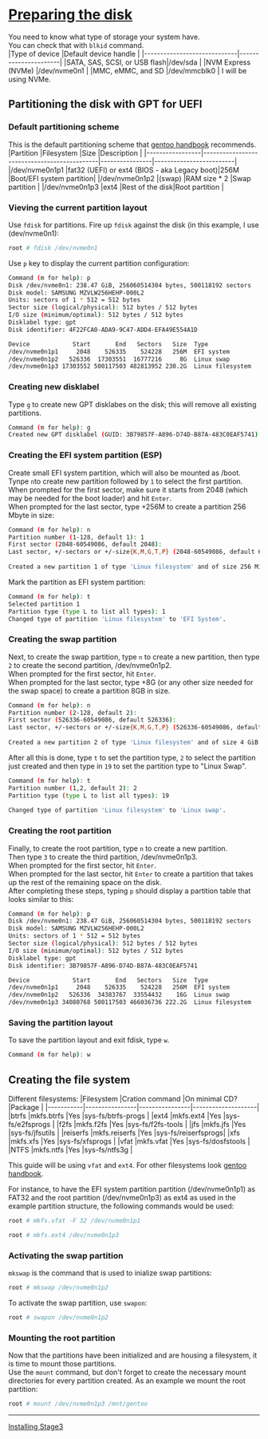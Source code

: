 # [Preparing the disk](https://wiki.gentoo.org/wiki/Handbook:AMD64/Installation/Disks)
You need to know what type of storage your system have.  
You can check that with `blkid` command.  
|Type of device               |Default device handle |
|-----------------------------|----------------------|
|SATA, SAS, SCSI, or USB flash|/dev/sda              |
|NVM Express (NVMe)           |/dev/nvme0n1          |
|MMC, eMMC, and SD            |/dev/mmcblk0          |
I will be using NVMe.  
    
## Partitioning the disk with GPT for UEFI
### Default partitioning scheme
This is the default partitioning scheme that [gentoo handbook](https://wiki.gentoo.org/wiki/Handbook:AMD64/Installation/Disks) recommends.   
|Partition        |Filesystem                                   |Size            |Description              |
|-----------------|---------------------------------------------|----------------|-------------------------|
|/dev/nvme0n1p1   |fat32 (UEFI) or ext4 (BIOS - aka Legacy boot)|256M            |Boot/EFI system partition|
|/dev/nvme0n1p2   |(swap)                                       |RAM size * 2    |Swap partition           |
|/dev/nvme0n1p3   |ext4                                         |Rest of the disk|Root partition           |
  
### Vieving the current partition layout
Use `fdisk` for partitions. Fire up `fdisk` against the disk (in this example, I use (dev/nvme0n1):
```bash
root # fdisk /dev/nvme0n1
```
Use `p` key to display the current partition configuration:
```bash
Command (m for help): p
Disk /dev/nvme0n1: 238.47 GiB, 256060514304 bytes, 500118192 sectors
Disk model: SAMSUNG MZVLW256HEHP-000L2
Units: sectors of 1 * 512 = 512 bytes
Sector size (logical/physical): 512 bytes / 512 bytes
I/O size (minimum/optimal): 512 bytes / 512 bytes
Disklabel type: gpt
Disk identifier: 4F22FCA0-ADA9-9C47-ADD4-EFA49E554A1D

Device            Start       End   Sectors   Size  Type
/dev/nvme0n1p1     2048    526335    524228   256M  EFI system
/dev/nvme0n1p2   526336  17303551  16777216     8G  Linux swap
/dev/nvme0n1p3 17303552 500117503 482813952 230.2G  Linux filesystem 
```
### Creating new disklabel
Type `g` to create new GPT disklabes on the disk; this will remove all existing partitions.
```bash
Command (m for help): g
Created new GPT disklabel (GUID: 3B79857F-A896-D74D-B87A-483C0EAF5741).
```
### Creating the EFI system partition (ESP)
Create small EFI system partition, which will also be mounted as /boot.  
Tynpe `n`to create new partition followed by `1` to select the first partition.  
When prompted for the first sector, make sure it starts from 2048 (which may be needed for the boot loader) and hit `Enter`.  
When prompted for the last sector, type +256M to create a partition 256 Mbyte in size:
```bash
Command (m for help): n
Partition number (1-128, default 1): 1
First sector (2048-60549086, default 2048): 
Last sector, +/-sectors or +/-size{K,M,G,T,P} (2048-60549086, default 60549086): +256M
 
Created a new partition 1 of type 'Linux filesystem' and of size 256 MiB.
```
Mark the partition as EFI system partition:
```bash
Command (m for help): t
Selected partition 1
Partition type (type L to list all types): 1
Changed type of partition 'Linux filesystem' to 'EFI System'.
```
### Creating the swap partition
Next, to create the swap partition, type `n` to create a new partition, then type `2` to create the second partition, /dev/nvme0n1p2.  
When prompted for the first sector, hit `Enter`.  
When prompted for the last sector, type +8G (or any other size needed for the swap space) to create a partition 8GB in size.
```bash
Command (m for help): n
Partition number (2-128, default 2): 
First sector (526336-60549086, default 526336): 
Last sector, +/-sectors or +/-size{K,M,G,T,P} (526336-60549086, default 60549086): +4G
 
Created a new partition 2 of type 'Linux filesystem' and of size 4 GiB.
```
After all this is done, type `t` to set the partition type, `2` to select the partition just created and then type in `19` to set the partition type to "Linux Swap".
```bash
Command (m for help): t
Partition number (1,2, default 2): 2
Partition type (type L to list all types): 19
 
Changed type of partition 'Linux filesystem' to 'Linux swap'.
```
### Creating the root partition
Finally, to create the root partition, type `n` to create a new partition.  
Then type `3` to create the third partition, /dev/nvme0n1p3.  
When prompted for the first sector, hit `Enter`.  
When prompted for the last sector, hit `Enter` to create a partition that takes up the rest of the remaining space on the disk.  
After completing these steps, typing `p` should display a partition table that looks similar to this:
```bash
Command (m for help): p
Disk /dev/nvme0n1: 238.47 GiB, 256060514304 bytes, 500118192 sectors
Disk model: SAMSUNG MZVLW256HEHP-000L2
Units: sectors of 1 * 512 = 512 bytes
Sector size (logical/physical): 512 bytes / 512 bytes
I/O size (minimum/optimal): 512 bytes / 512 bytes
Disklabel type: gpt
Disk identifier: 3B79857F-A896-D74D-B87A-483C0EAF5741

Device            Start       End   Sectors   Size  Type
/dev/nvme0n1p1     2048    526335    524228   256M  EFI system
/dev/nvme0n1p2   526336  34383767  33554432    16G  Linux swap
/dev/nvme0n1p3 34080768 500117503 466036736 222.2G  Linux filesystem 
```
### Saving the partition layout
To save the partition layout and exit fdisk, type `w`.
```bash
Command (m for help): w
```
  
## Creating the file system
Different filesystems:
|Filesystem |Cration command |On minimal CD?  |Package             |
|-----------|----------------|----------------|--------------------|
|btrfs      |mkfs.btrfs      |Yes             |sys-fs/btrfs-progs  |
|ext4       |mkfs.ext4       |Yes             |sys-fs/e2fsprogs    |
|f2fs       |mkfs.f2fs       |Yes             |sys-fs/f2fs-tools   |
|jfs        |mkfs.jfs        |Yes             |sys-fs/jfsutils     |
|reiserfs   |mkfs.reiserfs   |Yes             |sys-fs/reiserfsprogs|
|xfs        |mkfs.xfs        |Yes             |sys-fs/xfsprogs     |
|vfat       |mkfs.vfat       |Yes             |sys-fs/dosfstools   |
|NTFS       |mkfs.ntfs       |Yes             |sys-fs/ntfs3g       |
  
This guide will be using `vfat` and `ext4`. For other filesystems look [gentoo handbook](https://wiki.gentoo.org/wiki/Handbook:AMD64/Installation/Disks).  
  
For instance, to have the EFI system partition partition (/dev/nvme0n1p1) as FAT32 and the root partition (/dev/nvme0n1p3) as ext4 as used in the example partition structure, the following commands would be used: 
```bash
root # mkfs.vfat -F 32 /dev/nvme0n1p1
```
```bash
root # mkfs.ext4 /dev/nvme0n1p3
```
### Activating the swap partition
`mkswap` is the command that is used to inialize swap partitions:
```bash
root # mkswap /dev/nvme0n1p2
```
To activate the swap partition, use `swapon`:
```bash
root # swapon /dev/nvme0n1p2
```
### Mounting the root partition
Now that the partitions have been initialized and are housing a filesystem, it is time to mount those partitions.  
Use the `mount` command, but don't forget to create the necessary mount directories for every partition created. As an example we mount the root partition:
```bash
root # mount /dev/nvme0n1p3 /mnt/gentoo
```
---
[Installing Stage3]()
